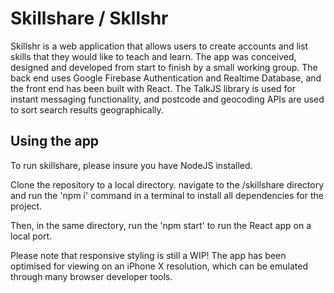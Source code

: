 # Skillshare / Skllshr

Skillshr is a web application that allows users to create accounts and list skills that they would like to teach and learn. The app was conceived, designed and developed from start to finish by a small working group. The back end uses Google Firebase Authentication and Realtime Database, and the front end has been built with React. The TalkJS library is used for instant messaging functionality, and postcode and geocoding APIs are used to sort search results geographically.  

## Using the app

To run skillshare, please insure you have NodeJS installed.

Clone the repository to a local directory. navigate to the /skillshare directory and run the 'npm i' command in a terminal to install all dependencies for the project.

Then, in the same directory, run the 'npm start' to run the React app on a local port.

Please note that responsive styling is still a WIP! The app has been optimised for viewing on an iPhone X resolution, which can be emulated through many browser developer tools.
